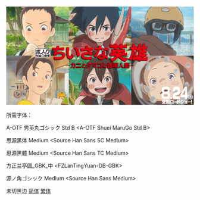 ![](poster.png)



所需字体：

A-OTF 秀英丸ゴシック Std B \<A-OTF Shuei MaruGo Std B\>

思源黑体 Medium \<Source Han Sans SC Medium\>

思源黑體 Medium \<Source Han Sans TC Medium\>

方正兰亭圆\_GBK\_中 \<FZLanTingYuan-DB-GBK\>

源ノ角ゴシック Medium \<Source Han Sans Medium\>

未切黑边  [简体](https://github.com/tastysugar/SweetSub-source/raw/master/Modest%20Heros/%5BSweetSub%5D%20Modest%20Heros%20%5B1920x1080%5D.chs.ass)  [繁体](https://github.com/tastysugar/SweetSub-source/raw/master/Modest%20Heros/%5BSweetSub%5D%20Modest%20Heros%20%5B1920x1080%5D.cht.ass)
